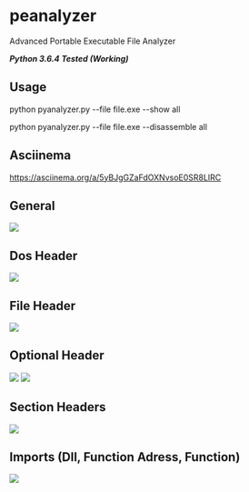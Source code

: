 # peanalyzer
Advanced Portable Executable File Analyzer

**_Python 3.6.4 Tested (Working)_**

## Usage
  python pyanalyzer.py --file file.exe --show all
  
  python pyanalyzer.py --file file.exe --disassemble all
 
## Asciinema
  https://asciinema.org/a/5yBJgGZaFdOXNvsoE0SR8LIRC

## General
  ![](https://i.imgur.com/HPhfMPP.jpg)
## Dos Header
  ![](https://i.imgur.com/lyaOuuX.jpg)
## File Header
  ![](https://i.imgur.com/t4MuTjk.jpg)
## Optional Header
  ![](https://i.imgur.com/z5Fq1AF.jpg)
  ![](https://i.imgur.com/fei0lbf.jpg)
## Section Headers
  ![](https://i.imgur.com/RA60iim.jpg)
## Imports (Dll, Function Adress, Function)
  ![](https://i.imgur.com/kPw1EmH.jpg)
